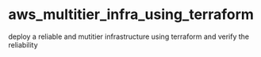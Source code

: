 # aws_multitier_infra_using_terraform
deploy a reliable and mutitier infrastructure using terraform and verify the reliability
